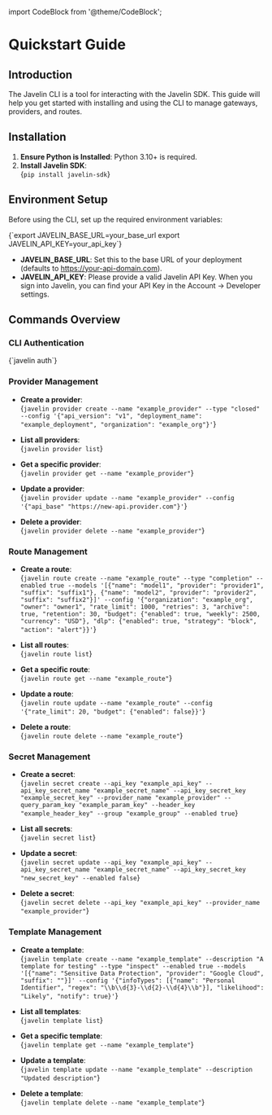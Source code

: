 import CodeBlock from '@theme/CodeBlock';

# Quickstart Guide

## Introduction

The Javelin CLI is a tool for interacting with the Javelin SDK. This guide will help you get started with installing and using the CLI to manage gateways, providers, and routes.

## Installation

1. **Ensure Python is Installed**: Python 3.10+ is required.
2. **Install Javelin SDK**:  
   <CodeBlock language="shell">
   {`pip install javelin-sdk`}
   </CodeBlock>

## Environment Setup

Before using the CLI, set up the required environment variables:

<CodeBlock language="shell">
{`export JAVELIN_BASE_URL=your_base_url
export JAVELIN_API_KEY=your_api_key`}
</CodeBlock>

- **JAVELIN_BASE_URL**: Set this to the base URL of your deployment (defaults to https://your-api-domain.com).
- **JAVELIN_API_KEY**: Please provide a valid Javelin API Key. When you sign into Javelin, you can find your API Key in the Account -> Developer settings.

## Commands Overview

### CLI Authentication
<CodeBlock language="shell">
  {`javelin auth`}
  </CodeBlock>
  
<!--
### Gateway Management
  
- **Create a gateway**:  
  <CodeBlock language="shell">
  {`javelin gateway create --name "example_gateway" --type "development" --enabled true --config '{"buid": "example_buid", "base_url": "https://api.example.com", "organization_id": "example_org_id", "system_namespace": "example_namespace"}'`}
  </CodeBlock>

- **List all gateways**:  
  <CodeBlock language="shell">
  {`javelin gateway list`}
  </CodeBlock>

- **Get a specific gateway**:  
  <CodeBlock language="shell">
  {`javelin gateway get --name "example_gateway"`}
  </CodeBlock>

- **Update a gateway**:  
  <CodeBlock language="shell">
  {`javelin gateway update --name "example_gateway" --type "production" --config '{"buid": "new_buid", "base_url": "https://api.newexample.com"}'`}
  </CodeBlock>

- **Delete a gateway**:  
  <CodeBlock language="shell">
  {`javelin gateway delete --name "example_gateway"`}
  </CodeBlock> -->

### Provider Management
  
- **Create a provider**:  
  <CodeBlock language="shell">
  {`javelin provider create --name "example_provider" --type "closed" --config '{"api_version": "v1", "deployment_name": "example_deployment", "organization": "example_org"}'`}
  </CodeBlock>

- **List all providers**:  
  <CodeBlock language="shell">
  {`javelin provider list`}
  </CodeBlock>

- **Get a specific provider**:  
  <CodeBlock language="shell">
  {`javelin provider get --name "example_provider"`}
  </CodeBlock>

- **Update a provider**:  
  <CodeBlock language="shell">
  {`javelin provider update --name "example_provider" --config '{"api_base" "https://new-api.provider.com"}'`}
  </CodeBlock>

- **Delete a provider**:  
  <CodeBlock language="shell">
  {`javelin provider delete --name "example_provider"`}
  </CodeBlock>

### Route Management

- **Create a route**:  
  <CodeBlock language="shell">
  {`javelin route create --name "example_route" --type "completion" --enabled true --models '[{"name": "model1", "provider": "provider1", "suffix": "suffix1"}, {"name": "model2", "provider": "provider2", "suffix": "suffix2"}]' --config '{"organization": "example_org", "owner": "owner1", "rate_limit": 1000, "retries": 3, "archive": true, "retention": 30, "budget": {"enabled": true, "weekly": 2500, "currency": "USD"}, "dlp": {"enabled": true, "strategy": "block", "action": "alert"}}'`}
  </CodeBlock>

- **List all routes**:  
  <CodeBlock language="shell">
  {`javelin route list`}
  </CodeBlock>

- **Get a specific route**:  
  <CodeBlock language="shell">
  {`javelin route get --name "example_route"`}
  </CodeBlock>

- **Update a route**:  
  <CodeBlock language="shell">
  {`javelin route update --name "example_route" --config '{"rate_limit": 20, "budget": {"enabled": false}}'`}
  </CodeBlock>

- **Delete a route**:  
  <CodeBlock language="shell">
  {`javelin route delete --name "example_route"`}
  </CodeBlock>

### Secret Management

- **Create a secret**:  
  <CodeBlock language="shell">
  {`javelin secret create --api_key "example_api_key" --api_key_secret_name "example_secret_name" --api_key_secret_key "example_secret_key" --provider_name "example_provider" --query_param_key "example_param_key" --header_key "example_header_key" --group "example_group" --enabled true`}
  </CodeBlock>

- **List all secrets**:  
  <CodeBlock language="shell">
  {`javelin secret list`}
  </CodeBlock>

- **Update a secret**:  
  <CodeBlock language="shell">
  {`javelin secret update --api_key "example_api_key" --api_key_secret_name "example_secret_name" --api_key_secret_key "new_secret_key" --enabled false`}
  </CodeBlock>

- **Delete a secret**:  
  <CodeBlock language="shell">
  {`javelin secret delete --api_key "example_api_key" --provider_name "example_provider"`}
  </CodeBlock>

### Template Management

- **Create a template**:  
  <CodeBlock language="shell">
  {`javelin template create --name "example_template" --description "A template for testing" --type "inspect" --enabled true --models '[{"name": "Sensitive Data Protection", "provider": "Google Cloud", "suffix": ""}]' --config '{"infoTypes": [{"name": "Personal Identifier", "regex": "\\b\\d{3}-\\d{2}-\\d{4}\\b"}], "likelihood": "Likely", "notify": true}'`}
  </CodeBlock>

- **List all templates**:  
  <CodeBlock language="shell">
  {`javelin template list`}
  </CodeBlock>

- **Get a specific template**:  
  <CodeBlock language="shell">
  {`javelin template get --name "example_template"`}
  </CodeBlock>

- **Update a template**:  
  <CodeBlock language="shell">
  {`javelin template update --name "example_template" --description "Updated description"`}
  </CodeBlock>

- **Delete a template**:  
  <CodeBlock language="shell">
  {`javelin template delete --name "example_template"`}
  </CodeBlock>
